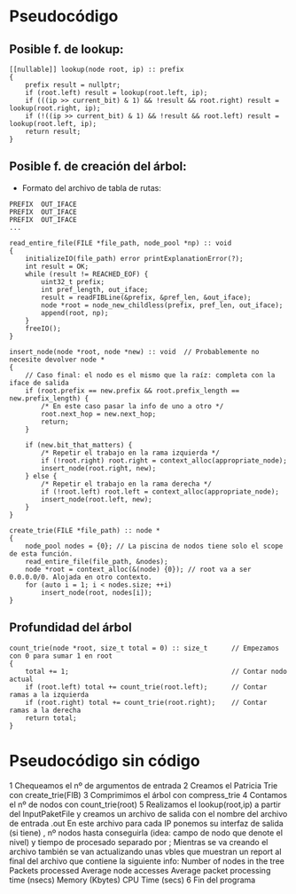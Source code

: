 # Pseudocódigo
## Posible f. de lookup:
```
[[nullable]] lookup(node root, ip) :: prefix
{
    prefix result = nullptr;
    if (root.left) result = lookup(root.left, ip);
    if (((ip >> current_bit) & 1) && !result && root.right) result = lookup(root.right, ip);
    if (!((ip >> current_bit) & 1) && !result && root.left) result = lookup(root.left, ip);
    return result;
}
```

## Posible f. de creación del árbol:
- Formato del archivo de tabla de rutas:
```
PREFIX  OUT_IFACE
PREFIX  OUT_IFACE
PREFIX  OUT_IFACE
...
```

```
read_entire_file(FILE *file_path, node_pool *np) :: void
{
    initializeIO(file_path) error printExplanationError(?);
    int result = OK;
    while (result != REACHED_EOF) {
        uint32_t prefix;
        int pref_length, out_iface;
        result = readFIBLine(&prefix, &pref_len, &out_iface);
        node *root = node_new_childless(prefix, pref_len, out_iface);
        append(root, np);
    }
    freeIO();
}

insert_node(node *root, node *new) :: void  // Probablemente no necesite devolver node *
{
    // Caso final: el nodo es el mismo que la raíz: completa con la iface de salida
    if (root.prefix == new.prefix && root.prefix_length == new.prefix_length) {
        /* En este caso pasar la info de uno a otro */
        root.next_hop = new.next_hop;
        return;
    }

    if (new.bit_that_matters) {
        /* Repetir el trabajo en la rama izquierda */
        if (!root.right) root.right = context_alloc(appropriate_node);
        insert_node(root.right, new);
    } else {
        /* Repetir el trabajo en la rama derecha */
        if (!root.left) root.left = context_alloc(appropriate_node);
        insert_node(root.left, new);
    }
}

create_trie(FILE *file_path) :: node *
{
    node_pool nodes = {0}; // La piscina de nodos tiene solo el scope de esta función.
    read_entire_file(file_path, &nodes);
    node *root = context_alloc(&(node) {0}); // root va a ser 0.0.0.0/0. Alojada en otro contexto.
    for (auto i = 1; i < nodes.size; ++i)
        insert_node(root, nodes[i]);
}
```

## Profundidad del árbol

```
count_trie(node *root, size_t total = 0) :: size_t      // Empezamos con 0 para sumar 1 en root
{
    total += 1;                                         // Contar nodo actual
    if (root.left) total += count_trie(root.left);      // Contar ramas a la izquierda
    if (root.right) total += count_trie(root.right);    // Contar ramas a la derecha
    return total;
}
```

# Pseudocódigo sin código 
1 Chequeamos el nº de argumentos de entrada
2 Creamos el Patricia Trie con create_trie(FIB)
3 Comprimimos el árbol con compress_trie
4 Contamos el nº de nodos con count_trie(root)
5 Realizamos el lookup(root,ip) a partir del InputPaketFile y creamos un archivo de salida con el nombre del 
archivo de entrada .out
En este archivo para cada IP ponemos su interfaz de salida (si tiene) , nº nodos hasta conseguirla (idea: campo de nodo que denote el nivel) y tiempo de procesado separado por ;
Mientras se va creando el archivo también se van actualizando unas vbles que muestran un report al final del archivo que contiene la siguiente info:
Number of nodes in the tree 
Packets processed 
Average node accesses
Average packet processing time (nsecs) 
Memory (Kbytes) 
CPU Time (secs) 
6 Fin del programa




